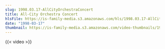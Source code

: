 ```yaml
---
slug: 1998.03.17-AllCityOrchestraConcert
title: All-City Orchestra Concert
hlsFile: https://is-family-media.s3.amazonaws.com/hls/1998.03.17-AllCityOrchestraConcert/1998.03.17-AllCityOrchestraConcert.m3u8
date: "1998-03-17"
thumbnail: https://is-family-media.s3.amazonaws.com/video-thumbnails/1998.03.17-AllCityOrchestraConcert.png
---
```

{{< video >}}
